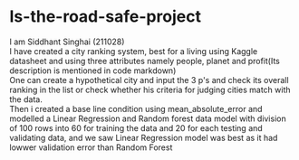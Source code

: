 # Is-the-road-safe-project
I am Siddhant Singhai (211028)
 <br />  I have created a city ranking system, best for a living using Kaggle datasheet and using three attributes namely people, planet and profit(Its description is mentioned in code markdown)
 <br />One can create a hypothetical city and input the 3 p's and check its overall ranking in the list or check whether his criteria for judging cities match with the data.
  <br />Then i created a base line condition using mean_absolute_error and modelled a Linear Regression and Random forest data model with division of 100 rows into 60 for training the data and 20 for each testing and validating data, and we saw Linear Regression model was best as it had lowwer validation error than Random Forest
